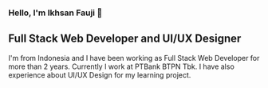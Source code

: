### Hello, I'm Ikhsan Fauji 👋
## Full Stack Web Developer and UI/UX Designer
I'm from Indonesia and I have been working as Full Stack Web Developer for more than 2 years. Currently I work at PTBank BTPN Tbk. I have also experience about UI/UX Design for my learning project.
##
